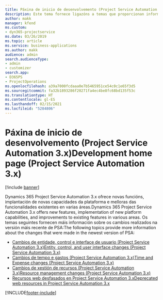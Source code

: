 ```yaml
---
title: Páxina de inicio de desenvolvemento (Project Service Automation 3.x)
description: Este tema fornece ligazóns a temas que proporcionan información desenvolvemento para a versión 3.x de Dynamics 365 Project Service Automation (PSA).
author: makk
manager: kfend
ms.custom:
- dyn365-projectservice
ms.date: 03/26/2019
ms.topic: article
ms.service: business-applications
ms.author: makk
audience: admin
search.audienceType:
- admin
- customizer
search.app:
- D365PS
- ProjectOperations
ms.openlocfilehash: a39a7000fcdaaa0e7b5465951ce54c0c1e65f3d5
ms.sourcegitcommit: fa32b1893286f20271fa4ec4be8fc68bd135f53c
ms.translationtype: HT
ms.contentlocale: gl-ES
ms.lasthandoff: 02/15/2021
ms.locfileid: "5284806"
---
```

# <a name="development-home-page-project-service-automation-3x"></a><span data-ttu-id="f0e8c-103">Páxina de inicio de desenvolvemento (Project Service Automation 3.x)</span><span class="sxs-lookup"><span data-stu-id="f0e8c-103">Development home page (Project Service Automation 3.x)</span></span>

[!include [banner](../../includes/psa-now-project-operations.md)]

<span data-ttu-id="f0e8c-104">Dynamics 365 Project Service Automation 3.x ofrece novas funcións, implantación de novas capacidades da plataforma e melloras das funcionalidades existentes en varias áreas.</span><span class="sxs-lookup"><span data-stu-id="f0e8c-104">Dynamics 365 Project Service Automation 3.x offers new features, implementation of new platform capabilities, and improvements to existing features in various areas.</span></span> <span data-ttu-id="f0e8c-105">Os temas seguintes fornecen máis información sobre os cambios realizados na versión máis recente de PSA:</span><span class="sxs-lookup"><span data-stu-id="f0e8c-105">The following topics provide more information about the changes that were made in the newest version of PSA:</span></span>

- [<span data-ttu-id="f0e8c-106">Cambios de entidade, control e interface de usuario (Project Service Automation 3.x)</span><span class="sxs-lookup"><span data-stu-id="f0e8c-106">Entity, control, and user interface changes (Project Service Automation 3.x)</span></span>](../developer-guides/entity-changes-v3.x.md)
- [<span data-ttu-id="f0e8c-107">Cambios de tempo e gastos (Project Service Automation 3.x)</span><span class="sxs-lookup"><span data-stu-id="f0e8c-107">Time and Expense changes (Project Service Automation 3.x)</span></span>](../developer-guides/time-expense-changes-v3.x.md)
- [<span data-ttu-id="f0e8c-108">Cambios de xestión de recursos (Project Service Automation 3.x)</span><span class="sxs-lookup"><span data-stu-id="f0e8c-108">Resource management changes (Project Service Automation 3.x)</span></span>](../developer-guides/resource-management-changes-v3.x.md)
- [<span data-ttu-id="f0e8c-109">Recursos web desfasados en Project Service Automation 3.x</span><span class="sxs-lookup"><span data-stu-id="f0e8c-109">Deprecated web resources in Project Service Automation 3.x</span></span>](../developer-guides/web-resources-deprecated-v3.x.md)


[!INCLUDE[footer-include](../../includes/footer-banner.md)]